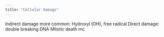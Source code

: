 ```yaml
---
title: "Cellular damage"
---
```

Indirect damage more common: Hydroxyl (OH), free radical
Direct damage: double breaking DNA
Mitotic death mc

